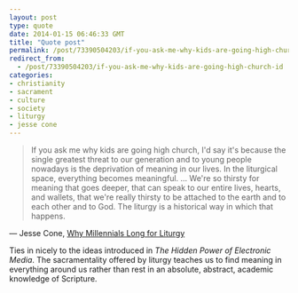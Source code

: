 ```yaml
---
layout: post
type: quote
date: 2014-01-15 06:46:33 GMT
title: "Quote post"
permalink: /post/73390504203/if-you-ask-me-why-kids-are-going-high-church-id
redirect_from: 
  - /post/73390504203/if-you-ask-me-why-kids-are-going-high-church-id
categories:
- christianity
- sacrament
- culture
- society
- liturgy
- jesse cone
---
```

<blockquote>If you ask me why kids are going high church, I'd say it's because the single greatest threat to our generation and to young people nowadays is the deprivation of meaning in our lives. In the liturgical space, everything becomes meaningful. ... We're so thirsty for meaning that goes deeper, that can speak to our entire lives, hearts, and wallets, that we're really thirsty to be attached to the earth and to each other and to God. The liturgy is a historical way in which that happens.</blockquote>

 — Jesse Cone, <a href="http://www.theamericanconservative.com/articles/why-millennials-long-for-liturgy/">Why Millennials Long for Liturgy</a>
 
<p>Ties in nicely to the ideas introduced in <em>The Hidden Power of Electronic Media</em>. The sacramentality offered by liturgy teaches us to find meaning in everything around us rather than rest in an absolute, abstract, academic knowledge of Scripture.</p>